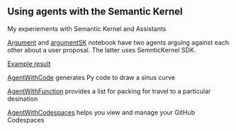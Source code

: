 ## Using agents with the Semantic Kernel

My experiements with Semantic Kernel and Assistants

[Argument](/argument.ipynb) and [argumentSK](/argumentSK) notebook have two agents arguing against each other about a user proposal. The latter uses SemnticKernel SDK.

[Example result](/responses/python_argument.md)

[AgentWithCode](/agentWithCode.ipynb) generates Py code to draw a sinus curve

[AgentWithFunction](/agentWithFunction.ipynb) provides a list for packing for travel to a particular desination

[AgentWithCodespaces](/agentWithCodespaces.ipynb) helps you view and manage your GitHub Codespaces
